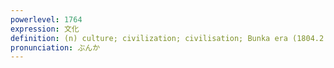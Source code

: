 ```yaml
---
powerlevel: 1764
expression: 文化
definition: (n) culture; civilization; civilisation; Bunka era (1804.2.11-1818.4.22); (P)
pronunciation: ぶんか
---
```

